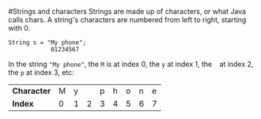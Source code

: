 #Strings and characters
Strings are made up of characters, or what Java calls <word data-key="char">char</word>s. A string's characters are numbered from left to right, starting with 0.

    String s = "My phone";
                01234567    

In the string `"My phone"`, the `M` is at index 0, the `y` at index 1, the ` ` at index 2, the `p` at index 3, etc:
<table class="table">
    <tbody>
        <tr>
            <td><strong>Character</strong></td>
            <td>M</td>
            <td>y</td>
            <td> </td>
            <td>p</td>
            <td>h</td>
            <td>o</td>
            <td>n</td>
            <td>e</td>
        </tr>
        <tr>
            <td><strong>Index</strong></td>
            <td>0</td>
            <td>1</td>
            <td>2</td>
            <td>3</td>
            <td>4</td>
            <td>5</td>
            <td>6</td>
            <td>7</td>
        </tr>
    </tbody>
</table>